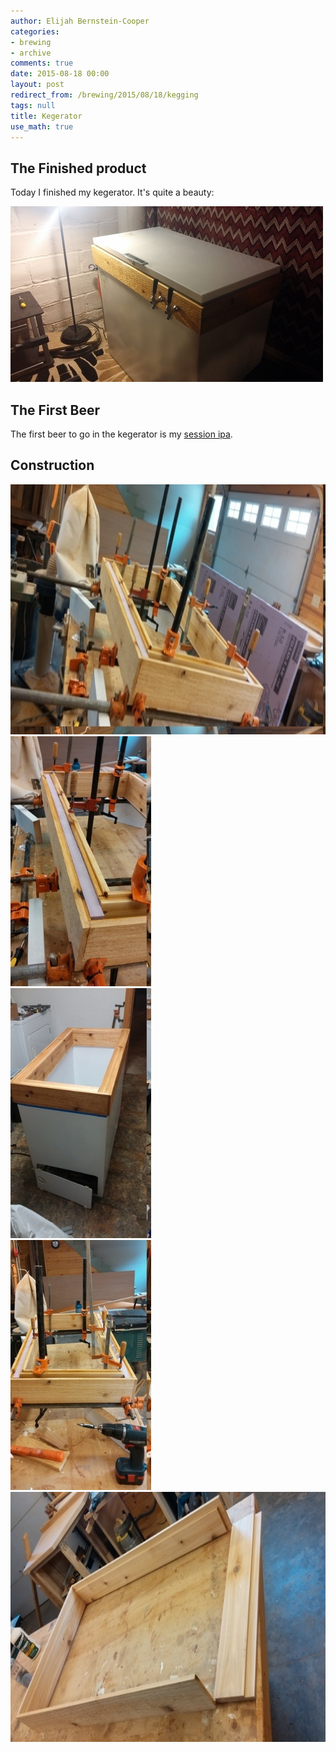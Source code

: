 ```yaml
---
author: Elijah Bernstein-Cooper
categories:
- brewing
- archive
comments: true
date: 2015-08-18 00:00
layout: post
redirect_from: /brewing/2015/08/18/kegging
tags: null
title: Kegerator
use_math: true
---
```


## The Finished product

Today I finished my kegerator. It's quite a beauty:

<img src="/media/2015-08-18/kegerator/kegerator_2.jpg"/>

## The First Beer

The first beer to go in the kegerator is my [session ipa](https://www.brewtoad.com/recipes/session-ipa-177).

## Construction

<div class="carouselContainer">
  <div class="variable-width">
    <div> <img src="/media/2015-08-18/kegerator/kegerator_0.jpg" height="400"/> </div>
    <div> <img src="/media/2015-08-18/kegerator/kegerator_1.jpg" height="400"/> </div>
    <div> <img src="/media/2015-08-18/kegerator/kegerator_3.jpg" height="400"/> </div>
    <div> <img src="/media/2015-08-18/kegerator/kegerator_4.jpg" height="400"/> </div>
    <div> <img src="/media/2015-08-18/kegerator/kegerator_5.jpg" height="400"/> </div>
  </div>
</div>